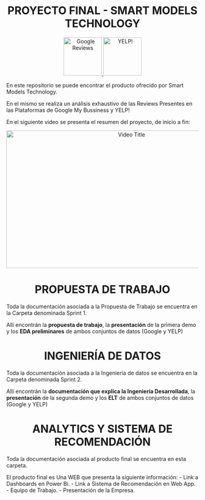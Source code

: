 
<h1 align="center"> PROYECTO FINAL  - SMART MODELS TECHNOLOGY </h1>

<p align="center">
  <a href="https://www.google.com">
    <img src="https://assets-global.website-files.com/602cf6148109ccfeb1d80c49/60d4509851d12743d030a9eb_5c11336dd43b9272273fb4ce_Google-Reviews.jpeg" width="100" alt="Google Reviews"/>
  </a>
  <a href="https://www.yelp.com">
    <img src="https://andesandassociates.com/wp-content/uploads/2019/04/Yelp.png" width="100" alt="YELP!"/>
  </a>
</p>

En este repositorio se puede encontrar el producto ofrecido por Smart Models Technology. 

En el mismo se realiza un análisis exhaustivo de las Reviews Presentes en las Plataformas de Google My Bussiness y YELP!




En el siguiente video se presenta el resumen del proyecto, de inicio a fin: 

<p align="center">
  <a href="https://www.youtube.com/watch?v=aUg0z6dV55Q">
    <img src="https://img.youtube.com/vi/aUg0z6dV55Q/0.jpg" alt="Video Title" width="640" height="360" />
  </a>
</p>


<h1 align="center"> PROPUESTA DE TRABAJO </h1>

Toda la documentación asociada a la Propuesta de Trabajo se encuentra en la Carpeta denominada Sprint 1. 

Allí encontrán la **propuesta de trabajo**, la **presentación** de la primera demo y los **EDA preliminares** de ambos conjuntos de datos (Google y YELP)


<h1 align="center"> INGENIERÍA DE DATOS </h1>

Toda la documentación asociada a la Ingeniería de datos se encuentra en la Carpeta denominada Sprint 2.  

Allí encontrán la **documentación que explica la Ingeniería Desarrollada**, la **presentación** de la segunda demo y los **ELT** de ambos conjuntos de datos (Google y YELP)



<h1 align="center"> ANALYTICS Y SISTEMA DE RECOMENDACIÓN </h1>

Toda la documentación asociada al producto final se encuentra en esta carpeta. 

El producto final es Una WEB que presenta la siguiente información: 
                                                            - Link a Dashboards en Power Bi. 
                                                            - Link a Sistema de Recomendación en Web App. 
                                                            - Equipo de Trabajo. 
                                                            - Presentación de la Empresa. 
                                                  

